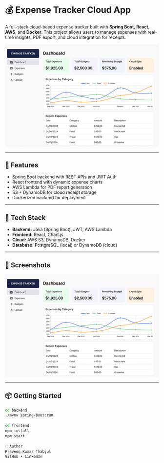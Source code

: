 # 💰 Expense Tracker Cloud App

A full-stack cloud-based expense tracker built with **Spring Boot**, **React**, **AWS**, and **Docker**. This project allows users to manage expenses with real-time insights, PDF export, and cloud integration for receipts.

![screenshot](./screenshots/screenshot.png)

---

## 🚀 Features

- Spring Boot backend with REST APIs and JWT Auth
- React frontend with dynamic expense charts
- AWS Lambda for PDF report generation
- S3 + DynamoDB for cloud receipt storage
- Dockerized backend for deployment

---

## 🧰 Tech Stack

- **Backend:** Java (Spring Boot), JWT, AWS Lambda
- **Frontend:** React, Chart.js
- **Cloud:** AWS S3, DynamoDB, Docker
- **Database:** PostgreSQL (local) or DynamoDB (cloud)

---

## 📸 Screenshots

<p align="center">
  <img src="./screenshots/screenshot.png" alt="Expense Tracker UI" width="600"/>
</p>

---

## 📦 Getting Started

```bash
cd backend
./mvnw spring-boot:run

cd frontend
npm install
npm start

🧠 Author
Praveen Kumar Thabjul
GitHub • LinkedIn
